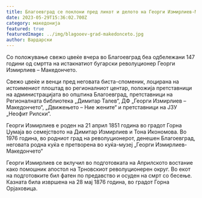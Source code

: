```yaml
---
title: Благоевград се поклони пред ликот и делото на Георги Измирлиев-Македончето
date: 2023-05-29T15:36:02.700Z
category: македонија
featured: true
featuredImage: ../img/blagooev-grad-makedonceto.jpg
author: Вардарски
---
```

<!--StartFragment-->

Со положување свежо цвеќе вчера во Благоевград беа одбележани 147 години од смртта на истакнатиот бугарски револуционер Георги Измирлиев – Македончето.

Свежо цвеќе и венци пред неговата биста-споменик, лоцирана на истоимениот плоштад во регионалниот центар, положија претставници на администрациjaта во општина Благоевград, претставници на Регионалната библиотека „Димитар Талев“, ДФ „Георги Измирлиев – Македончето“, „Движењето – Ние жените“ и претставници на ЈЗУ „Неофит Рилски“.

Георги Измирлиев е роден на 21 април 1851 година во градот Горна Џумаја во семејството на Димитар Измирлиев и Тона Икономова. Во 1976 година, во родниот град на револуционерот, денешен Благоевград, неговата родна куќа е претворена во куќа-музеј „Георги Измирлиев-Македончето“

Георги Измирлиев се вклучил во подготовката на Априлското востание како помошник апостол на Трновскиот револуционерен округ. Во екот на подготовките бил фатен по предавство и осуден на смрт со бесење. Казната била извршена на 28 мај 1876 година, во градот Горна Орјаховица.

<!--EndFragment-->